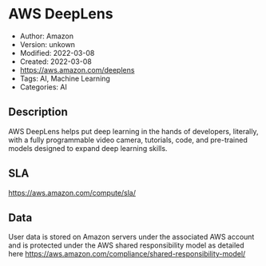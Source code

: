 # AWS DeepLens

* Author: Amazon
* Version: unkown
* Modified: 2022-03-08
* Created: 2022-03-08
* <https://aws.amazon.com/deeplens>
* Tags: AI, Machine Learning
* Categories: AI

## Description

AWS DeepLens helps put deep learning in the hands of developers, literally, with a fully programmable video camera, tutorials, code, and pre-trained models designed to expand deep learning skills.

## SLA

https://aws.amazon.com/compute/sla/

## Data

User data is stored on Amazon servers under the associated AWS account and is protected under the AWS shared responsibility model as detailed here https://aws.amazon.com/compliance/shared-responsibility-model/
